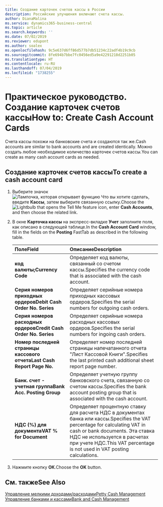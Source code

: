 ```yaml
---
title: Создание карточек счетов кассы в России
description: Российские улучшения включают счета кассы.
author: DianaMalina
ms.service: dynamics365-business-central
ms.topic: article
ms.search.keywords: ''
ms.date: 07/02/2019
ms.reviewer: edupont
ms.author: soalex
ms.openlocfilehash: 9c5e637d6ff86d577b7db51234c22adf4b19c9cb
ms.sourcegitcommit: 8fe694b7bbe7fc0456ed5a9e42291218d2251b05
ms.translationtype: HT
ms.contentlocale: ru-RU
ms.lasthandoff: 07/04/2019
ms.locfileid: "1738255"
---
```

# <a name="how-to-create-cash-account-cards"></a><span data-ttu-id="05705-103">Практическое руководство. Создание карточек счетов кассы</span><span class="sxs-lookup"><span data-stu-id="05705-103">How to: Create Cash Account Cards</span></span>

<span data-ttu-id="05705-104">Счета кассы похожи на банковские счета и создаются так же.</span><span class="sxs-lookup"><span data-stu-id="05705-104">Cash accounts are similar to bank accounts and are created identically.</span></span> <span data-ttu-id="05705-105">Можно создать любое необходимое количество карточек счетов кассы.</span><span class="sxs-lookup"><span data-stu-id="05705-105">You can create as many cash account cards as needed.</span></span>

## <a name="to-create-a-cash-account-card"></a><span data-ttu-id="05705-106">Создание карточек счетов кассы</span><span class="sxs-lookup"><span data-stu-id="05705-106">To create a cash account card</span></span>

1. <span data-ttu-id="05705-107">Выберите значок ![Лампочка, которая открывает функцию Что вы хотите сделать](../../media/ui-search/search_small.png "Что вы хотите сделать"), введите **Кассы**, затем выберите связанную ссылку.</span><span class="sxs-lookup"><span data-stu-id="05705-107">Choose the ![Lightbulb that opens the Tell Me feature](../../media/ui-search/search_small.png "Tell me what you want to do") icon, enter **Cash Accounts**, and then choose the related link.</span></span>

2. <span data-ttu-id="05705-108">В окне **Карточка кассы** на экспресс-вкладке **Учет** заполните поля, как описано в следующей таблице.</span><span class="sxs-lookup"><span data-stu-id="05705-108">In the **Cash Account Card** window, fill in the fields on the **Posting** FastTab as described in the following table.</span></span>

   | <span data-ttu-id="05705-109">Поле</span><span class="sxs-lookup"><span data-stu-id="05705-109">Field</span></span>                            | <span data-ttu-id="05705-110">Описание</span><span class="sxs-lookup"><span data-stu-id="05705-110">Description</span></span>                                                  |
   | :------------------------------- | :----------------------------------------------------------- |
   | <span data-ttu-id="05705-111">**код валюты;**</span><span class="sxs-lookup"><span data-stu-id="05705-111">**Currency Code**</span></span>                | <span data-ttu-id="05705-112">Определяет код валюты, связанный со счетом кассы.</span><span class="sxs-lookup"><span data-stu-id="05705-112">Specifies the currency code that is associated with the cash account.</span></span> |
   | <span data-ttu-id="05705-113">**Серия номеров приходных ордеров**</span><span class="sxs-lookup"><span data-stu-id="05705-113">**Debit Cash Order No. Series**</span></span>  | <span data-ttu-id="05705-114">Определяет серийные номера приходных кассовых ордеров.</span><span class="sxs-lookup"><span data-stu-id="05705-114">Specifies the serial numbers for outgoing cash orders.</span></span>       |
   | <span data-ttu-id="05705-115">**Серия номеров расходных ордеров**</span><span class="sxs-lookup"><span data-stu-id="05705-115">**Credit Cash Order No. Series**</span></span> | <span data-ttu-id="05705-116">Определяет серийные номера расходных кассовых ордеров.</span><span class="sxs-lookup"><span data-stu-id="05705-116">Specifies the serial numbers for ingoing cash orders.</span></span>        |
   | <span data-ttu-id="05705-117">**Номер последней страницы кассового отчета**</span><span class="sxs-lookup"><span data-stu-id="05705-117">**Last Cash Report Page No.**</span></span>    | <span data-ttu-id="05705-118">Определяет номер последней страницы напечатанного отчета "Лист Кассовой Книги".</span><span class="sxs-lookup"><span data-stu-id="05705-118">Specifies the last printed cash additional sheet report page number.</span></span> |
   | <span data-ttu-id="05705-119">**Банк. счет - учетная группа**</span><span class="sxs-lookup"><span data-stu-id="05705-119">**Bank Acc. Posting Group**</span></span>      | <span data-ttu-id="05705-120">Определяет учетную группу банковского счета, связанную со счетом кассы.</span><span class="sxs-lookup"><span data-stu-id="05705-120">Specifies the bank account posting group that is associated with the cash account.</span></span> |
   | <span data-ttu-id="05705-121">**НДС (%) для документа**</span><span class="sxs-lookup"><span data-stu-id="05705-121">**VAT % for Document**</span></span>           | <span data-ttu-id="05705-122">Определяет процентную ставку для расчета НДС в документах банка или кассы.</span><span class="sxs-lookup"><span data-stu-id="05705-122">Specifies the VAT percentage for calculating VAT in cash or bank documents.</span></span> <span data-ttu-id="05705-123">Эта ставка НДС не используется в расчетах при учете НДС.</span><span class="sxs-lookup"><span data-stu-id="05705-123">This VAT percentage is not used in VAT posting calculations.</span></span> |

3. <span data-ttu-id="05705-124">Нажмите кнопку **ОК**.</span><span class="sxs-lookup"><span data-stu-id="05705-124">Choose the **OK** button.</span></span>

## <a name="see-also"></a><span data-ttu-id="05705-125">См. также</span><span class="sxs-lookup"><span data-stu-id="05705-125">See Also</span></span>

[<span data-ttu-id="05705-126">Управление мелкими доходами/расходами</span><span class="sxs-lookup"><span data-stu-id="05705-126">Petty Cash Management</span></span>](Petty-Cash-Management.md)  
[<span data-ttu-id="05705-127">Управление банками и кассами</span><span class="sxs-lookup"><span data-stu-id="05705-127">Bank and Cash Management</span></span>](bank-and-cash-management.md)  
